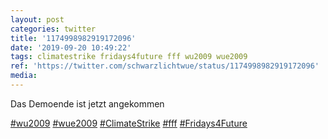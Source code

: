 ```yaml
---
layout: post
categories: twitter
title: '1174998982919172096'
date: '2019-09-20 10:49:22'
tags: climatestrike fridays4future fff wu2009 wue2009
ref: 'https://twitter.com/schwarzlichtwue/status/1174998982919172096'
media:
---
```

Das Demoende ist jetzt angekommen

[#wu2009](/t/wu2009) [#wue2009](/t/wue2009) [#ClimateStrike](/t/climatestrike) [#fff](/t/fff) [#Fridays4Future](/t/fridays4future) 

